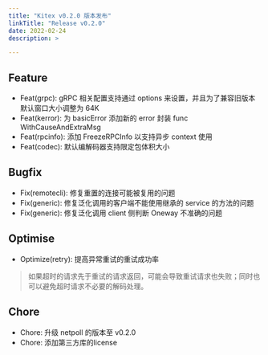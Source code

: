 ```yaml
---
title: "Kitex v0.2.0 版本发布"
linkTitle: "Release v0.2.0"
date: 2022-02-24
description: >

---
```


## Feature

* Feat(grpc): gRPC 相关配置支持通过 options 来设置，并且为了兼容旧版本默认窗口大小调整为 64K
* Feat(kerror): 为 basicError 添加新的 error 封装 func WithCauseAndExtraMsg
* Feat(rpcinfo): 添加 FreezeRPCInfo 以支持异步 context 使用
* Feat(codec): 默认编解码器支持限定包体积大小

## Bugfix

* Fix(remotecli): 修复重置的连接可能被复用的问题
* Fix(generic): 修复泛化调用的客户端不能使用继承的 service 的方法的问题
* Fix(generic): 修复泛化调用 client 侧判断 Oneway 不准确的问题

## Optimise

* Optimize(retry): 提高异常重试的重试成功率
> 如果超时的请求先于重试的请求返回，可能会导致重试请求也失败；同时也可以避免超时请求不必要的解码处理。

## Chore

* Chore: 升级 netpoll 的版本至 v0.2.0
* Chore: 添加第三方库的license
